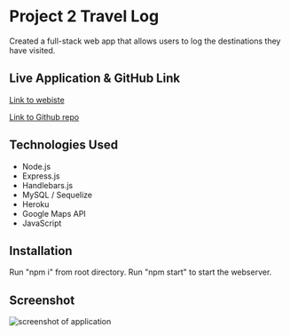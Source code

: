 # Project 2 Travel Log

Created a full-stack web app that allows users to log the destinations they have visited.  



## Live Application & GitHub Link

[Link to webiste](travel-log-3000.herokuapp.com)


[Link to Github repo](https://github.com/adambowers09/project2)



## Technologies Used

* Node.js
* Express.js
* Handlebars.js
* MySQL / Sequelize
* Heroku
* Google Maps API
* JavaScript



## Installation

Run "npm i" from root directory.  Run "npm start" to start the webserver.


## Screenshot


![screenshot of application](./public/assets/images/screencapture01.png)
